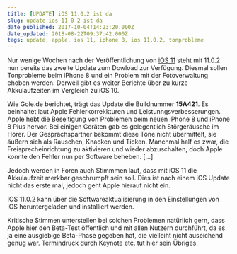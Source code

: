 ```yaml
---
title: [UPDATE] iOS 11.0.2 ist da
slug: update-ios-11-0-2-ist-da
date_published: 2017-10-04T14:23:20.000Z
date_updated: 2018-08-22T09:37:42.000Z
tags: update, apple, ios 11, iphone 8, ios 11.0.2, tonprobleme
---
```


Nur wenige Wochen nach der Veröffentlichung von [iOS 11](__GHOST_URL__/ios-11-ist-da/) steht mit 11.0.2 nun bereits das zweite Update zum Dowload zur Verfügung. Diesmal sollen Tonprobleme beim iPhone 8 und ein Problem mit der Fotoverwaltung ehoben werden. Derweil gibt es weiter Berichte über zu kurze Akkulaufzeiten im Vergleich zu iOS 10. 

Wie Gole.de berichtet, trägt das Update die Buildnummer **15A421**. Es beinhaltet laut Apple Fehlerkorrekkturen und Leistunngsverbesserungen. Apple hebt die Beseitigung von Problemen beim neuen iPhone 8 und iPhone 8 Plus hervor. Bei einigen Geräten gab es gelegentlich Störgeräusche im Hörer. Der Gesprächspartner bekommt diese Töne nicht übermittelt, sie äußern sich als Rauschen, Knacken und Ticken. Manchmal half es zwar, die Freisprecheinrichtung zu aktivieren und wieder abzuschalten, doch Apple konnte den Fehler nun per Software beheben. [...]

Jedoch werden in Foren auch Stimmmen laut, dass mit iOS 11 die Akkulaufzeit merkbar geschrumpft sein soll. Dies ist nach einem iOS Update nicht das erste mal, jedoch geht Apple hierauf nicht ein.

IOS 11.0.2 kann über die Softwareaktualisierung in den Einstellungen von iOS heruntergeladen und installiert werden.

Kritische Stimmen unterstellen bei solchen Problemen natürlich gern, dass Apple hier den Beta-Test öffentlich und mit allen Nutzern durchführt, da es ja eine ausgiebige Beta-Phase gegeben hat, die vielleiht nicht auseichend genug war. Termindruck durch Keynote etc. tut hier sein Übriges.
